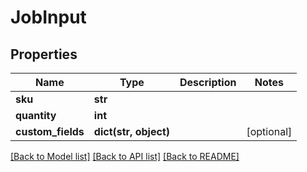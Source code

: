 # JobInput

## Properties
Name | Type | Description | Notes
------------ | ------------- | ------------- | -------------
**sku** | **str** |  | 
**quantity** | **int** |  | 
**custom_fields** | **dict(str, object)** |  | [optional] 

[[Back to Model list]](../README.md#documentation-for-models) [[Back to API list]](../README.md#documentation-for-api-endpoints) [[Back to README]](../README.md)


